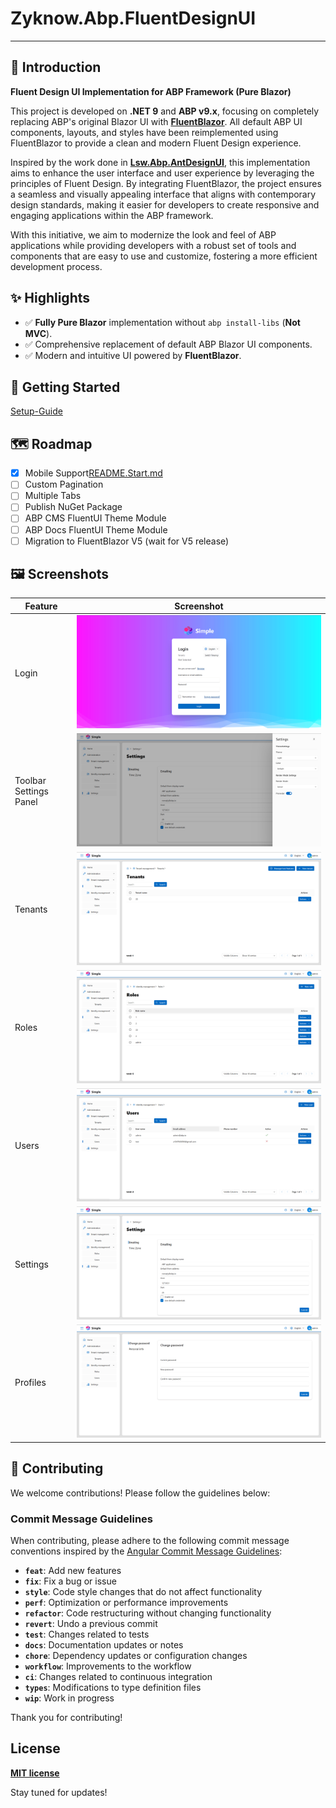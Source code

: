 # Zyknow.Abp.FluentDesignUI

---

## 📖 Introduction

**Fluent Design UI Implementation for ABP Framework (Pure Blazor)**

This project is developed on **.NET 9** and **ABP v9.x**, focusing on completely replacing ABP's original Blazor UI with
**[FluentBlazor](https://github.com/microsoft/fluentui-blazor)**. All default ABP UI components, layouts, and styles
have been reimplemented using FluentBlazor to provide a clean and modern Fluent Design experience.

Inspired by the work done in **[Lsw.Abp.AntDesignUI](https://github.com/realLiangshiwei/Lsw.Abp.AntDesignUI)**, this
implementation aims to enhance the user interface and user experience by leveraging the principles of Fluent Design. By
integrating FluentBlazor, the project ensures a seamless and visually appealing interface that aligns with contemporary
design standards, making it easier for developers to create responsive and engaging applications within the ABP
framework.

With this initiative, we aim to modernize the look and feel of ABP applications while providing developers with a robust
set of tools and components that are easy to use and customize, fostering a more efficient development process.

## ✨ Highlights

- ✅ **Fully Pure Blazor** implementation without `abp install-libs` (**Not MVC**).
- ✅ Comprehensive replacement of default ABP Blazor UI components.
- ✅ Modern and intuitive UI powered by **FluentBlazor**.

## 🚀 Getting Started

[Setup-Guide](./README.Setup-Guide.md)

## 🗺️ Roadmap

- [x] Mobile Support[README.Start.md](README.Start.md)
- [ ] Custom Pagination
- [ ] Multiple Tabs
- [ ] Publish NuGet Package
- [ ] ABP CMS FluentUI Theme Module
- [ ] ABP Docs FluentUI Theme Module
- [ ] Migration to FluentBlazor V5 (wait for V5 release)

## 🖼️ Screenshots

| Feature                | Screenshot                                                  |
|------------------------|-------------------------------------------------------------|
| Login                  | ![Login](docs/images/login.png)                             |
| Toolbar Settings Panel | ![Toolbar Settings](docs/images/toolbar-settings-panel.png) |
| Tenants                | ![Tenants](docs/images/tenants.png)                         |
| Roles                  | ![Roles](docs/images/roles.png)                             |
| Users                  | ![Users](docs/images/users.png)                             |
| Settings               | ![Settings](docs/images/settings.png)                       |
| Profiles               | ![Profiles](docs/images/profiles.png)                       |

## 🤝 Contributing

We welcome contributions! Please follow the guidelines below:

### Commit Message Guidelines

When contributing, please adhere to the following commit message conventions inspired by
the [Angular Commit Message Guidelines](https://github.com/conventional-changelog/conventional-changelog/tree/master/packages/conventional-changelog-angular):

- **`feat`**: Add new features
- **`fix`**: Fix a bug or issue
- **`style`**: Code style changes that do not affect functionality
- **`perf`**: Optimization or performance improvements
- **`refactor`**: Code restructuring without changing functionality
- **`revert`**: Undo a previous commit
- **`test`**: Changes related to tests
- **`docs`**: Documentation updates or notes
- **`chore`**: Dependency updates or configuration changes
- **`workflow`**: Improvements to the workflow
- **`ci`**: Changes related to continuous integration
- **`types`**: Modifications to type definition files
- **`wip`**: Work in progress

Thank you for contributing!

## License

**[MIT license](LICENSE)**

Stay tuned for updates!
